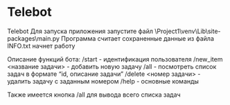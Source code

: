 # Telebot
Telebot
Для запуска приложения запустите файл \Project1\venv\Lib\site-packages\main.py
Программа считает сохраненные данные из файла INFO.txt начнет работу

Описание функций бота:
/start - идентификация пользователя
/new_item <название задачи> - добавить новую задачу
/all - посмотреть список задач в формате “id, описание задачи”
/delete <номер задачи> - удалить задачу с заданным номером
/help - основные команды

Также имеется кнопка /all для вывода всего списка задач
